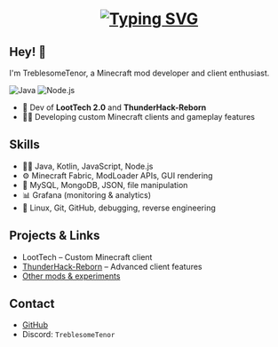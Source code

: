 <h1 align="center">
  <a href="https://git.io/typing-svg">
    <img src="https://readme-typing-svg.demolab.com?font=Fira+Code&weight=500&size=28&pause=1000&width=435&lines=TreblesomeTenor" alt="Typing SVG" />
  </a>
</h1>

## Hey! 👋
I'm TreblesomeTenor, a Minecraft mod developer and client enthusiast.

![Java](https://img.shields.io/badge/Java-ED8B00?style=for-the-badge&logo=java&logoColor=white) ![Node.js](https://img.shields.io/badge/Node.js-339933?style=for-the-badge&logo=node.js&logoColor=white)

- 🦾 Dev of **LootTech 2.0** and **ThunderHack-Reborn**
- 👨‍💻 Developing custom Minecraft clients and gameplay features

## Skills
- 👨‍💻 Java, Kotlin, JavaScript, Node.js  
- ⚙️ Minecraft Fabric, ModLoader APIs, GUI rendering  
- 💽 MySQL, MongoDB, JSON, file manipulation  
- 📊 Grafana (monitoring & analytics)  
- 🐧 Linux, Git, GitHub, debugging, reverse engineering

## Projects & Links
- LootTech – Custom Minecraft client
- [ThunderHack-Reborn](https://github.com/TreblesomeTenor/ThunderHack-Reborn) – Advanced client features  
- [Other mods & experiments](https://github.com/TreblesomeTenor?tab=repositories)

## Contact
- [GitHub](https://github.com/TreblesomeTenor)
- Discord: `TreblesomeTenor`
